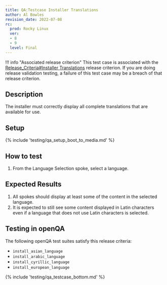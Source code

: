 ```yaml
---
title: QA:Testcase Installer Translations
author: Al Bowles
revision_date: 2022-07-08
rc:
  prod: Rocky Linux
  ver:
  - 8
  - 9
  level: Final
---
```


!!! info "Associated release criterion"
    This test case is associated with the [Release_Criteria#Installer Translations](9_release_criteria.md#installer-translations) release criterion. If you are doing release validation testing, a failure of this test case may be a breach of that release criterion.

## Description
The installer must correctly display all complete translations that are available for use.

## Setup
{% include 'testing/qa_setup_boot_to_media.md' %}

## How to test
1. From the Language Selection spoke, select a language.

## Expected Results
1. All spokes should display at least some of the content in the selected language.
2. It is expected to still see some content displayed in Latin characters even if a language that does not use Latin characters is selected.

## Testing in openQA
The following openQA test suites satisfy this release criteria:

- `install_asian_language`
- `install_arabic_language`
- `install_cyrillic_language`
- `install_european_language`

{% include 'testing/qa_testcase_bottom.md' %}
